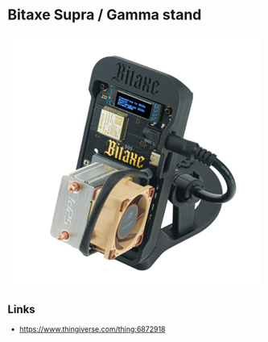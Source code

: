 # Bitaxe Supra / Gamma stand

![Bitaxe Supra / Gamma stand](./preview.webp)

## Links

- https://www.thingiverse.com/thing:6872918
